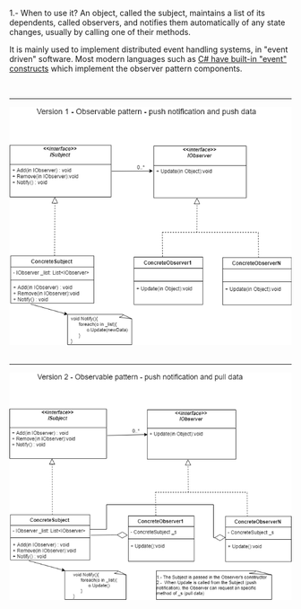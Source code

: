<h>1.- When to use it?</h>
An object, called the subject, maintains a list of its dependents, called observers, and notifies them automatically of any state changes, usually by calling one of their methods.

It is mainly used to implement distributed event handling systems, in "event driven" software. Most modern languages such as <u>C# have built-in "event" constructs</u> which implement the observer pattern components.

<br><hr><img src="../images/Observer1.png"></hr></br>
<br><hr><img src="../images/Observer2.png"></hr></br>